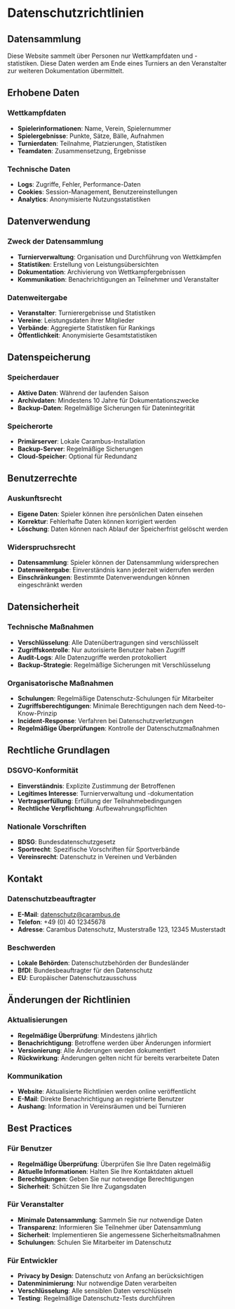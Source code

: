 # Datenschutzrichtlinien

## Datensammlung

Diese Website sammelt über Personen nur Wettkampfdaten und -statistiken. Diese Daten werden am Ende eines Turniers an den Veranstalter zur weiteren Dokumentation übermittelt.

## Erhobene Daten

### Wettkampfdaten
- **Spielerinformationen**: Name, Verein, Spielernummer
- **Spielergebnisse**: Punkte, Sätze, Bälle, Aufnahmen
- **Turnierdaten**: Teilnahme, Platzierungen, Statistiken
- **Teamdaten**: Zusammensetzung, Ergebnisse

### Technische Daten
- **Logs**: Zugriffe, Fehler, Performance-Daten
- **Cookies**: Session-Management, Benutzereinstellungen
- **Analytics**: Anonymisierte Nutzungsstatistiken

## Datenverwendung

### Zweck der Datensammlung
- **Turnierverwaltung**: Organisation und Durchführung von Wettkämpfen
- **Statistiken**: Erstellung von Leistungsübersichten
- **Dokumentation**: Archivierung von Wettkampfergebnissen
- **Kommunikation**: Benachrichtigungen an Teilnehmer und Veranstalter

### Datenweitergabe
- **Veranstalter**: Turnierergebnisse und Statistiken
- **Vereine**: Leistungsdaten ihrer Mitglieder
- **Verbände**: Aggregierte Statistiken für Rankings
- **Öffentlichkeit**: Anonymisierte Gesamtstatistiken

## Datenspeicherung

### Speicherdauer
- **Aktive Daten**: Während der laufenden Saison
- **Archivdaten**: Mindestens 10 Jahre für Dokumentationszwecke
- **Backup-Daten**: Regelmäßige Sicherungen für Datenintegrität

### Speicherorte
- **Primärserver**: Lokale Carambus-Installation
- **Backup-Server**: Regelmäßige Sicherungen
- **Cloud-Speicher**: Optional für Redundanz

## Benutzerrechte

### Auskunftsrecht
- **Eigene Daten**: Spieler können ihre persönlichen Daten einsehen
- **Korrektur**: Fehlerhafte Daten können korrigiert werden
- **Löschung**: Daten können nach Ablauf der Speicherfrist gelöscht werden

### Widerspruchsrecht
- **Datensammlung**: Spieler können der Datensammlung widersprechen
- **Datenweitergabe**: Einverständnis kann jederzeit widerrufen werden
- **Einschränkungen**: Bestimmte Datenverwendungen können eingeschränkt werden

## Datensicherheit

### Technische Maßnahmen
- **Verschlüsselung**: Alle Datenübertragungen sind verschlüsselt
- **Zugriffskontrolle**: Nur autorisierte Benutzer haben Zugriff
- **Audit-Logs**: Alle Datenzugriffe werden protokolliert
- **Backup-Strategie**: Regelmäßige Sicherungen mit Verschlüsselung

### Organisatorische Maßnahmen
- **Schulungen**: Regelmäßige Datenschutz-Schulungen für Mitarbeiter
- **Zugriffsberechtigungen**: Minimale Berechtigungen nach dem Need-to-Know-Prinzip
- **Incident-Response**: Verfahren bei Datenschutzverletzungen
- **Regelmäßige Überprüfungen**: Kontrolle der Datenschutzmaßnahmen

## Rechtliche Grundlagen

### DSGVO-Konformität
- **Einverständnis**: Explizite Zustimmung der Betroffenen
- **Legitimes Interesse**: Turnierverwaltung und -dokumentation
- **Vertragserfüllung**: Erfüllung der Teilnahmebedingungen
- **Rechtliche Verpflichtung**: Aufbewahrungspflichten

### Nationale Vorschriften
- **BDSG**: Bundesdatenschutzgesetz
- **Sportrecht**: Spezifische Vorschriften für Sportverbände
- **Vereinsrecht**: Datenschutz in Vereinen und Verbänden

## Kontakt

### Datenschutzbeauftragter
- **E-Mail**: datenschutz@carambus.de
- **Telefon**: +49 (0) 40 12345678
- **Adresse**: Carambus Datenschutz, Musterstraße 123, 12345 Musterstadt

### Beschwerden
- **Lokale Behörden**: Datenschutzbehörden der Bundesländer
- **BfDI**: Bundesbeauftragter für den Datenschutz
- **EU**: Europäischer Datenschutzausschuss

## Änderungen der Richtlinien

### Aktualisierungen
- **Regelmäßige Überprüfung**: Mindestens jährlich
- **Benachrichtigung**: Betroffene werden über Änderungen informiert
- **Versionierung**: Alle Änderungen werden dokumentiert
- **Rückwirkung**: Änderungen gelten nicht für bereits verarbeitete Daten

### Kommunikation
- **Website**: Aktualisierte Richtlinien werden online veröffentlicht
- **E-Mail**: Direkte Benachrichtigung an registrierte Benutzer
- **Aushang**: Information in Vereinsräumen und bei Turnieren

## Best Practices

### Für Benutzer
- **Regelmäßige Überprüfung**: Überprüfen Sie Ihre Daten regelmäßig
- **Aktuelle Informationen**: Halten Sie Ihre Kontaktdaten aktuell
- **Berechtigungen**: Geben Sie nur notwendige Berechtigungen
- **Sicherheit**: Schützen Sie Ihre Zugangsdaten

### Für Veranstalter
- **Minimale Datensammlung**: Sammeln Sie nur notwendige Daten
- **Transparenz**: Informieren Sie Teilnehmer über Datensammlung
- **Sicherheit**: Implementieren Sie angemessene Sicherheitsmaßnahmen
- **Schulungen**: Schulen Sie Mitarbeiter im Datenschutz

### Für Entwickler
- **Privacy by Design**: Datenschutz von Anfang an berücksichtigen
- **Datenminimierung**: Nur notwendige Daten verarbeiten
- **Verschlüsselung**: Alle sensiblen Daten verschlüsseln
- **Testing**: Regelmäßige Datenschutz-Tests durchführen 
